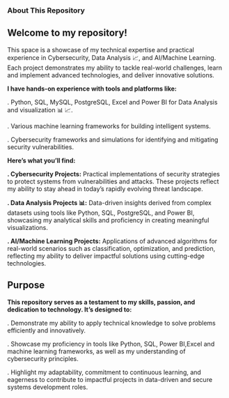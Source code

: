 ### About This Repository

## Welcome to my repository!

This space is a showcase of my technical expertise and practical experience in Cybersecurity, Data Analysis 📈, and AI/Machine Learning. Each project demonstrates my ability to tackle real-world challenges, learn and implement advanced technologies, and deliver innovative solutions.

**I have hands-on experience with tools and platforms like:**

. Python, SQL, MySQL, PostgreSQL, Excel and Power BI for Data Analysis and visualization 📊 📈.

. Various machine learning frameworks for building intelligent systems.

. Cybersecurity frameworks and simulations for identifying and mitigating security vulnerabilities.

**Here’s what you’ll find:**

**. Cybersecurity Projects:** Practical implementations of security strategies to protect systems from vulnerabilities and attacks. These projects reflect my ability to stay ahead in today’s rapidly evolving threat landscape.

**. Data Analysis Projects 📊:** Data-driven insights derived from complex datasets using tools like Python, SQL, PostgreSQL, and Power BI, showcasing my analytical skills and proficiency in creating meaningful visualizations.

**. AI/Machine Learning Projects:** Applications of advanced algorithms for real-world scenarios such as classification, optimization, and prediction, reflecting my ability to deliver impactful solutions using cutting-edge technologies.

## Purpose
**This repository serves as a testament to my skills, passion, and dedication to technology. It’s designed to:**

. Demonstrate my ability to apply technical knowledge to solve problems efficiently and innovatively.

. Showcase my proficiency in tools like Python, SQL, Power BI,Excel and machine learning frameworks, as well as my understanding of cybersecurity principles.

. Highlight my adaptability, commitment to continuous learning, and eagerness to contribute to impactful projects in data-driven and secure systems development roles.
